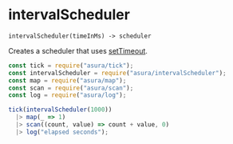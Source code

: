 # intervalScheduler

`intervalScheduler(timeInMs) -> scheduler`

Creates a scheduler that uses
[setTimeout](https://developer.mozilla.org/en-US/docs/Web/API/WindowOrWorkerGlobalScope/setTimeout).

```js
const tick = require("asura/tick");
const intervalScheduler = require("asura/intervalScheduler");
const map = require("asura/map");
const scan = require("asura/scan");
const log = require("asura/log");

tick(intervalScheduler(1000))
  |> map(_ => 1)
  |> scan((count, value) => count + value, 0)
  |> log("elapsed seconds");
```